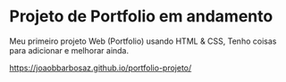 # Projeto de Portfolio em andamento

Meu primeiro projeto Web (Portfolio) usando HTML & CSS, Tenho coisas para adicionar e melhorar ainda.

https://joaobbarbosaz.github.io/portfolio-projeto/
